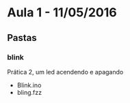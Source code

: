 # Aula 1 - 11/05/2016

## Pastas

### blink

Prática 2, um led acendendo e apagando   

* Blink.ino
* bling.fzz 

